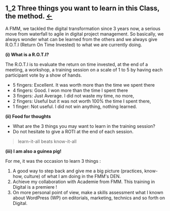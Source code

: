 ## 1_2 Three things you want to learn in this Class, the method. <a href="README.md">&#8592;</a><br>

A FMM, we tackled the digital transformation since 3 years now, a serious move from waterfall to agile in digital project management. So basically, we always wonder what can be learned from the others and we always give R.O.T.I (Return On Time Invested) to what we are currently doing.

**(i) What is a R.O.T.I?**

The R.O.T.I is to evaluate the return on time invested, at the end of a meeting, a workshop, a training session on a scale of 1 to 5 by having each participant vote by a show of hands.

- 5 fingers: Excellent. It was worth more than the time we spent there
- 4 fingers: Good. I won more than the time I spent there
- 3 fingers: Just Average. I did not waste my time, no more,
- 2 fingers: Useful but it was not worth 100% the time I spent there,
- 1 finger: Not useful. I did not win anything, nothing learned.

**(ii) Food for thoughts**
- What are the 3 things you may want to learn in the training session?
- Do not hesitate to give a ROTI at the end of each session.

> learn-it-all beats know-it-all

**(iii) I am also a guinea pig!**

For me, it was the occasion to learn 3 things :

1. A good way to step back and give me a big picture (practices, know-how, culture) of what I am doing in the FMM's DEN.
2. Achieve my collaboration with Academie from FMM. This training in Digital is a premiere !
3. On more personal point of view, make a skills assessment what I known about WordPress (WP) on editorials, marketing, technics and so forth on Digital.








